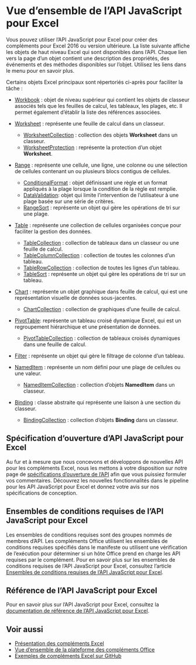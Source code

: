 # <a name="excel-javascript-api-overview"></a>Vue d’ensemble de l’API JavaScript pour Excel

Vous pouvez utiliser l’API JavaScript pour Excel pour créer des compléments pour Excel 2016 ou version ultérieure. La liste suivante affiche les objets de haut niveau Excel qui sont disponibles dans l’API. Chaque lien vers la page d’un objet contient une description des propriétés, des événements et des méthodes disponibles sur l’objet. Utilisez les liens dans le menu pour en savoir plus.

Certains objets Excel principaux sont répertoriés ci-après pour faciliter la tâche : 

- [Workbook](/javascript/api/excel/excel.workbook) : objet de niveau supérieur qui contient les objets de classeur associés tels que les feuilles de calcul, les tableaux, les plages, etc. Il permet également d’établir la liste des références associées.

- [Worksheet](/javascript/api/excel/excel.worksheet) : représente une feuille de calcul dans un classeur. 
    - [WorksheetCollection](/javascript/api/excel/excel.worksheetcollection) : collection des objets **Worksheet** dans un classeur.
    - [WorksheetProtection](/javascript/api/excel/excel.worksheetprotection) : représente la protection d’un objet **Worksheet**.

- [Range](/javascript/api/excel/excel.range) : représente une cellule, une ligne, une colonne ou une sélection de cellules contenant un ou plusieurs blocs contigus de cellules.
    - [ConditionalFormat](/javascript/api/excel/excel.conditionalformat) : objet définissant une règle et un format appliqués à la plage lorsque la condition de la règle est remplie.
    - [DataValidation](/javascript/api/excel/excel.datavalidation): objet qui limite l’intervention de l’utilisateur à une plage basée sur une série de critères.
    - [RangeSort](/javascript/api/excel/excel.rangesort) : représente un objet qui gère les opérations de tri sur une plage.

- [Table](/javascript/api/excel/excel.table) : représente une collection de cellules organisées conçue pour faciliter la gestion des données.
    - [TableCollection](/javascript/api/excel/excel.tablecollection) : collection de tableaux dans un classeur ou une feuille de calcul.
    - [TableColumnCollection](/javascript/api/excel/excel.tablecolumncollection) : collection de toutes les colonnes d’un tableau.
    - [TableRowCollection](/javascript/api/excel/excel.tablerowcollection) : collection de toutes les lignes d’un tableau.
    - [TableSort](/javascript/api/excel/excel.tablesort) : représente un objet qui gère les opérations de tri sur un tableau.

- [Chart](/javascript/api/excel/excel.chart) : représente un objet graphique dans feuille de calcul, qui est une représentation visuelle de données sous-jacentes.
    - [ChartCollection](/javascript/api/excel/excel.chartcollection) : collection de graphiques d’une feuille de calcul.
    
- [PivotTable](/javascript/api/excel/excel.pivottable): représente un tableau croisé dynamique Excel, qui est un regroupement hiérarchique et une présentation de données. 
    - [PivotTableCollection](/javascript/api/excel/excel.pivottablecollection) : collection de tableaux croisés dynamiques dans une feuille de calcul.

- [Filter](/javascript/api/excel/excel.filter) : représente un objet qui gère le filtrage de colonne d’un tableau.

- [NamedItem](/javascript/api/excel/excel.nameditem) : représente un nom défini pour une plage de cellules ou une valeur. 
    - [NamedItemCollection](/javascript/api/excel/excel.nameditemcollection) : collection d’objets **NamedItem** dans un classeur.

- [Binding](/javascript/api/excel/excel.binding) : classe abstraite qui représente une liaison à une section du classeur.
    - [BindingCollection](/javascript/api/excel/excel.bindingcollection) : collection d’objets **Binding** dans un classeur.

## <a name="excel-javascript-api-open-specifications"></a>Spécification d’ouverture d’API JavaScript pour Excel

Au fur et à mesure que nous concevons et développons de nouvelles API pour les compléments Excel, nous les mettons à votre disposition sur notre page de [spécifications d’ouverture de l’API](../openspec.md) afin que vous puissiez formuler vos commentaires. Découvrez les nouvelles fonctionnalités dans le pipeline pour les API JavaScript pour Excel et donnez votre avis sur nos spécifications de conception.

## <a name="excel-javascript-api-requirement-sets"></a>Ensembles de conditions requises de l’API JavaScript pour Excel

Les ensembles de conditions requises sont des groupes nommés de membres d’API. Les compléments Office utilisent les ensembles de conditions requises spécifiés dans le manifeste ou utilisent une vérification de l’exécution pour déterminer si un hôte Office prend en charge les API requises par le complément. Pour en savoir plus sur les ensembles de conditions requises de l’API JavaScript pour Excel, consultez l’article [Ensembles de conditions requises de l’API JavaScript pour Excel](../requirement-sets/excel-api-requirement-sets.md).

## <a name="excel-javascript-api-reference"></a>Référence de l’API JavaScript pour Excel

Pour en savoir plus sur l’API JavaScript pour Excel, consultez la [documentation de référence de l’API JavaScript pour Excel](/javascript/api/excel).

## <a name="see-also"></a>Voir aussi

- [Présentation des compléments Excel](https://docs.microsoft.com/office/dev/add-ins/excel/excel-add-ins-overview)
- [Vue d’ensemble de la plateforme des compléments Office](https://docs.microsoft.com/office/dev/add-ins/overview/office-add-ins)
- [Exemples de compléments Excel sur GitHub](https://github.com/OfficeDev?utf8=%E2%9C%93&q=Excel)
